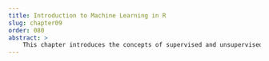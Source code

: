 ```yaml
---
title: Introduction to Machine Learning in R
slug: chapter09
order: 080
abstract: >
    This chapter introduces the concepts of supervised and unsupervised learning. Readers will learn how to preprocess data, split datasets for validation, and implement cross-validation, laying the groundwork for building machine learning models.
---
```


